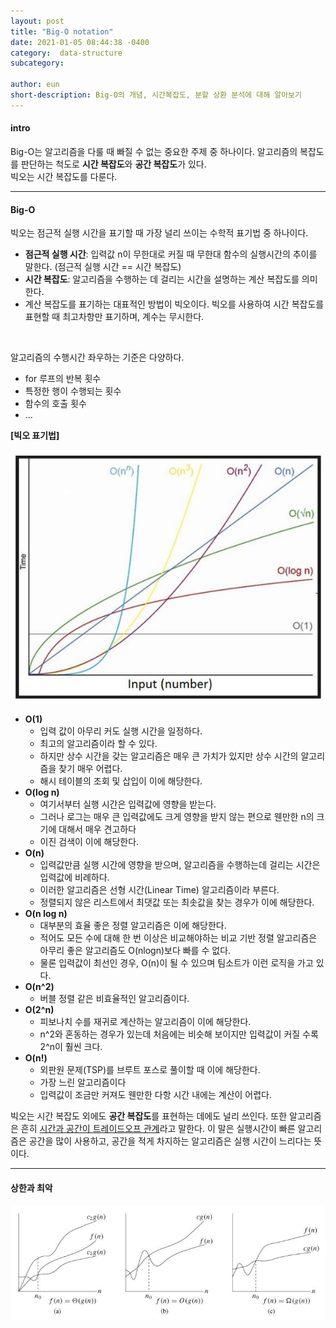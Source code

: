 ```yaml
---
layout: post
title: "Big-O notation"
date: 2021-01-05 08:44:38 -0400
category:  data-structure
subcategory: 

author: eun
short-description: Big-O의 개념, 시간복잡도, 분할 상환 분석에 대해 알아보기
---
```


#### intro
Big-O는 알고리즘을 다룰 때 빠질 수 없는 중요한 주제 중 하나이다. 알고리즘의 복잡도를 판단하는 척도로 <b>시간 복잡도</b>와 <b>공간 복잡도</b>가 있다.        
빅오는 시간 복잡도를 다룬다.
<hr>

#### Big-O
빅오는 점근적 실행 시간을 표기할 때 가장 널리 쓰이는 수학적 표기법 중 하나이다. 

+ **점근적 실행 시간**: 입력값 n이 무한대로 커질 때 무한대 함수의 실행시간의 추이를 말한다. (점근적 실행 시간 == 시간 복잡도) 
+ **시간 복잡도**: 알고리즘을 수행하는 데 걸리는 시간을 설명하는 계산 복잡도를 의미한다. 
+ 계산 복잡도를 표기하는 대표적인 방법이 빅오이다. 빅오를 사용하여 시간 복잡도를 표현할 때 최고차항만 표기하며, 계수는 무시한다.
<br>

알고리즘의 수행시간 좌우하는 기준은 다양하다.
<ul>
    <li>for 루프의 반복 횟수</li>
    <li>특정한 행이 수행되는 횟수</li>
    <li>함수의 호출 횟수</li>
    <li>...</li>
</ul>


**[빅오 표기법]**

![Image Alt 텍스트](/assets/images/ct00_01.png)
- **O(1)**
    + 입력 값이 아무리 커도 실행 시간을 일정하다. 
    + 최고의 알고리즘이라 할 수 있다. 
    + 하지만 상수 시간을 갖는 알고리즘은 매우 큰 가치가 있지만 상수 시간의 알고리즘을 찾기 매우 어렵다. 
    + 해시 테이블의 조회 및 삽입이 이에 해당한다.
- **O(log n)**          
    + 여기서부터 실행 시간은 입력값에 영향을 받는다. 
    + 그러나 로그는 매우 큰 입력값에도 크게 영향을 받지 않는 편으로 웬만한 n의 크기에 대해서 매우 견고하다
    + 이진 검색이 이에 해당한다.
- **O(n)**      
    + 입력값만큼 실행 시간에 영향을 받으며, 알고리즘을 수행하는데 걸리는 시간은 입력값에 비례하다. 
    + 이러한 알고리즘은 선형 시간(Linear Time) 알고리즘이라 부른다.
    + 정렬되지 않은 리스트에서 최댓값 또는 최솟값을 찾는 경우가 이에 해당한다.
- **O(n log n)**    
    + 대부분의 효율 좋은 정렬 알고리즘은 이에 해당한다. 
    + 적어도 모든 수에 대해 한 번 이상은 비교해야하는 비교 기반 정렬 알고리즘은 아무리 좋은 알고리즘도 O(nlogn)보다 빠를 수 없다.
    + 물론 입력값이 최선인 경우, O(n)이 될 수 있으며 팀소트가 이런 로직을 가고 있다.
- **O(n^2)**      
    + 버블 정렬 같은 비효율적인 알고리즘이다.
- **O(2^n)**    
    + 피보나치 수를 재귀로 계산하는 알고리즘이 이에 해당한다. 
    + n^2와 혼동하는 경우가 있는데 처음에는 비슷해 보이지만 입력값이 커질 수록 2^n이 훨씬 크다.
- **O(n!)**     
    + 외판원 문제(TSP)를 브루트 포스로 풀이할 때 이에 해당한다. 
    + 가장 느린 알고리즘이다
    + 입력값이 조금만 커져도 웬만한 다항 시간 내에는 계산이 어렵다.

빅오는 시간 복잡도 외에도 **공간 복잡도**를 표현하는 데에도 널리 쓰인다. 또한 알고리즘은 흔히 <u>시간과 공간이 트레이드오프 관계</u>라고 말한다. 이 말은 실행시간이 빠른 알고리즘은 공간을 많이 사용하고, 공간을 적게 차지하는 알고리즘은 실행 시간이 느리다는 뜻이다.

***

#### 상한과 최악

![Image Alt 텍스트](/assets/images/ct00_02.png)


